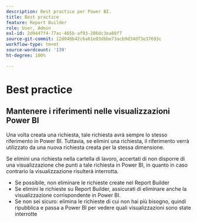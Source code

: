 ```yaml
---
description: Best practice per Power BI.
title: Best practice
feature: Report Builder
role: User, Admin
exl-id: 2d9447f4-77ac-465b-af93-206dc3ea80f7
source-git-commit: 12d048b42c6a61e03dbbe73acb9d34df3e37693c
workflow-type: tm+mt
source-wordcount: '139'
ht-degree: 100%

---
```


# Best practice

## Mantenere i riferimenti nelle visualizzazioni Power BI

Una volta creata una richiesta, tale richiesta avrà sempre lo stesso riferimento in Power BI. Tuttavia, se elimini una richiesta, il riferimento verrà utilizzato da una nuova richiesta creata per la stessa dimensione.

Se elimini una richiesta nella cartella di lavoro, accertati di non disporre di una visualizzazione che punti a tale richiesta in Power BI, in quanto in caso contrario la visualizzazione risulterà interrotta.

* Se possibile, non eliminare le richieste create nel Report Builder
* Se elimini le richieste su Report Builder, assicurati di eliminare anche la visualizzazione corrispondente in Power BI.
* Se non sei sicuro: elimina le richieste di cui non hai più bisogno, quindi ripubblica e passa a Power BI per vedere quali visualizzazioni sono state interrotte
